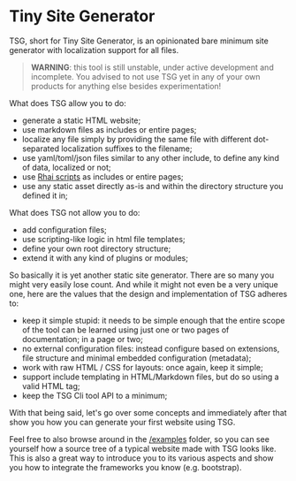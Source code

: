 # Tiny Site Generator

TSG, short for Tiny Site Generator, is an opinionated
bare minimum site generator with localization support for all files.

> **WARNING**: this tool is still unstable, under active development and incomplete.
> You advised to not use TSG yet in any of your own products for anything else besides experimentation!

What does TSG allow you to do:

- generate a static HTML website;
- use markdown files as includes or entire pages;
- localize any file simply by providing the same file with different dot-separated
  localization suffixes to the filename;
- use yaml/toml/json files similar to any other include, to define any kind of data, localized or not;
- use [Rhai scripts][rhai] as includes or entire pages;
- use any static asset directly as-is and within the directory structure you defined it in;

What does TSG not allow you to do:

- add configuration files;
- use scripting-like logic in html file templates;
- define your own root directory structure;
- extend it with any kind of plugins or modules;

So basically it is yet another static site generator. There are so many you might very easily lose count.
And while it might not even be a very unique one, here are the values that the design and implementation
of TSG adheres to:

- keep it simple stupid: it needs to be simple enough that
  the entire scope of the tool can be learned using just one or two pages of documentation; in a page or two;
- no external configuration files: instead configure based on extensions,
  file structure and minimal embedded configuration (metadata);
- work with raw HTML / CSS for layouts: once again, keep it simple;
- support include templating in HTML/Markdown files, but do so using a valid HTML tag;
- keep the TSG Cli tool API to a minimum;

With that being said, let's go over some concepts and
immediately after that show you how you can generate your first website using TSG.

Feel free to also browse around in the [/examples](/examples) folder, so you can see yourself
how a source tree of a typical website made with TSG looks like. This is also a great way
to introduce you to its various aspects and show you how to integrate the frameworks you know (e.g. bootstrap).


[rhai]: https://rhai.rs/
